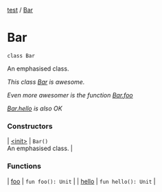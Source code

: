 [test](../../index.md) / [Bar](./index.md)

# Bar

`class Bar`

An emphasised class.

*This class [Bar](./index.md) is awesome.*

*Even more awesomer is the function [Bar.foo](foo.md)*

*[Bar.hello](hello.md) is also OK*

### Constructors

| [&lt;init&gt;](-init-.md) | `Bar()`<br>An emphasised class. |

### Functions

| [foo](foo.md) | `fun foo(): Unit` |
| [hello](hello.md) | `fun hello(): Unit` |

